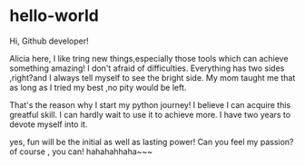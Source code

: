 # hello-world

Hi, Github developer!

Alicia here, I like tring new things,especially those tools which can achieve something amazing!
I don't afraid of difficulties. Everything has two sides ,right?and I always tell myself to see the bright side. My mom taught me that as long as I tried my best ,no pity would be left.

That's the reason why I start my python journey!
I believe I can acquire this greatful skill.
I can hardly wait to use it to achieve more.
I have two years to devote myself into it.

yes, fun will be the initial as well as lasting power!
Can you feel my passion?
of course , you can!   hahahahhaha~~~
